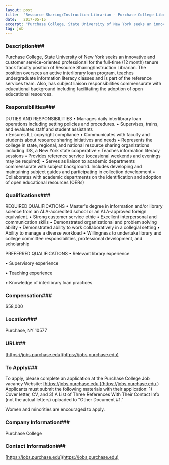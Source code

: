 ```yaml
---
layout: post
title:  "Resource Sharing/Instruction Librarian - Purchase College Library"
date:   2017-05-15
excerpt: "Purchase College, State University of New York seeks an innovative and customer service-oriented professional for the full-time (12 month) tenure track faculty position of Resource Sharing/Instruction Librarian. The position oversees an active interlibrary loan program, teaches undergraduate information literacy classes and is part of the reference services team. Also, has..."
tag: job
---
```


### Description###

Purchase College, State University of New York seeks an innovative and customer service-oriented professional for the full-time (12 month) tenure track faculty position of Resource Sharing/Instruction Librarian.  The position oversees an active interlibrary loan program, teaches undergraduate information literacy classes and is part of the reference services team.   Also, has subject liaison responsibilities commensurate with educational background including facilitating the adoption of open educational resources.      


### Responsibilities###

DUTIES AND RESPONSIBILITIES
•	Manages daily interlibrary loan operations including setting policies and procedures.
•	Supervises, trains, and evaluates staff and student assistants   
•	Ensures ILL copyright compliance
•	Communicates with faculty and students about resource sharing initiatives and needs
•	Represents the college in state, regional, and national resource sharing organizations including IDS, a New York state cooperative
•	Teaches information literacy sessions
•	Provides reference service (occasional weekends and evenings may be required)
•	Serves as liaison to academic departments commensurate with subject background. Includes developing and maintaining subject guides and participating in collection development
•	Collaborates with academic departments on the identification and adoption of open educational resources (OERs)



### Qualifications###


REQUIRED QUALIFICATIONS
•	Master's degree in information and/or library science from an ALA-accredited school or an ALA-approved foreign equivalent. 
•	Strong customer service ethic 
•	Excellent interpersonal and communication skills 
•	Demonstrated organizational and problem solving ability
•	Demonstrated ability to work collaboratively in a collegial setting 
•	Ability to manage a diverse workload 
•	Willingness to undertake library and college committee responsibilities, professional development, and scholarship 

PREFERRED QUALIFICATIONS
•	Relevant library experience

•	Supervisory experience 

•	Teaching experience

•	Knowledge of interlibrary loan practices. 



### Compensation###

$58,000


### Location###

Purchase, NY 10577


### URL###

[https://jobs.purchase.edu](https://jobs.purchase.edu)

### To Apply###

To apply, please complete an application at the Purchase College Job vacancy Website: [https://jobs.purchase.edu.](https://jobs.purchase.edu.) Applicants must submit the following materials with their application: 1) Cover letter, CV, and 3) A List of Three References With Their Contact Info (not the actual letters) uploaded to "Other Document #1." 

Women and minorities are encouraged to apply. 



### Company Information###

Purchase College


### Contact Information###

[https://jobs.purchase.edu](https://jobs.purchase.edu)

